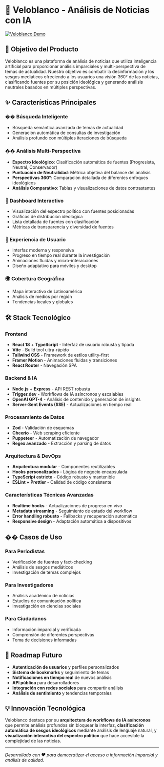 # 🚀 Veloblanco - Análisis de Noticias con IA

[![Veloblanco Demo](https://img.youtube.com/vi/wkGP2IotA-E/maxresdefault.jpg)](https://www.youtube.com/watch?v=wkGP2IotA-E)

## 🎯 **Objetivo del Producto**

Veloblanco es una plataforma de análisis de noticias que utiliza inteligencia artificial para proporcionar análisis imparciales y multi-perspectiva de temas de actualidad. Nuestro objetivo es combatir la desinformación y los sesgos mediáticos ofreciendo a los usuarios una visión 360° de las noticias, clasificando fuentes por su posición ideológica y generando análisis neutrales basados en múltiples perspectivas.

## ✨ **Características Principales**

### �� **Búsqueda Inteligente**
- Búsqueda semántica avanzada de temas de actualidad
- Generación automática de consultas de investigación
- Análisis profundo con múltiples iteraciones de búsqueda

### �� **Análisis Multi-Perspectiva**
- **Espectro Ideológico**: Clasificación automática de fuentes (Progresista, Neutral, Conservador)
- **Puntuación de Neutralidad**: Métrica objetiva del balance del análisis
- **Perspectivas 360°**: Comparación detallada de diferentes enfoques ideológicos
- **Análisis Comparativo**: Tablas y visualizaciones de datos contrastantes

### 🎨 **Dashboard Interactivo**
- Visualización del espectro político con fuentes posicionadas
- Gráficos de distribución ideológica
- Lista detallada de fuentes con clasificación
- Métricas de transparencia y diversidad de fuentes

### 📱 **Experiencia de Usuario**
- Interfaz moderna y responsiva
- Progreso en tiempo real durante la investigación
- Animaciones fluidas y micro-interacciones
- Diseño adaptativo para móviles y desktop

### 🌍 **Cobertura Geográfica**
- Mapa interactivo de Latinoamérica
- Análisis de medios por región
- Tendencias locales y globales

## 🛠️ **Stack Tecnológico**

### **Frontend**
- **React 18** + **TypeScript** - Interfaz de usuario robusta y tipada
- **Vite** - Build tool ultra-rápido
- **Tailwind CSS** - Framework de estilos utility-first
- **Framer Motion** - Animaciones fluidas y transiciones
- **React Router** - Navegación SPA

### **Backend & IA**
- **Node.js** + **Express** - API REST robusta
- **Trigger.dev** - Workflows de IA asíncronos y escalables
- **OpenAI GPT-4** - Análisis de contenido y generación de insights
- **Server-Sent Events (SSE)** - Actualizaciones en tiempo real

### **Procesamiento de Datos**
- **Zod** - Validación de esquemas
- **Cheerio** - Web scraping eficiente
- **Puppeteer** - Automatización de navegador
- **Regex avanzado** - Extracción y parsing de datos

### **Arquitectura & DevOps**
- **Arquitectura modular** - Componentes reutilizables
- **Hooks personalizados** - Lógica de negocio encapsulada
- **TypeScript estricto** - Código robusto y mantenible
- **ESLint + Prettier** - Calidad de código consistente

### **Características Técnicas Avanzadas**
- **Realtime hooks** - Actualizaciones de progreso en vivo
- **Metadata streaming** - Seguimiento de estado del workflow
- **Error handling robusto** - Fallbacks y recuperación automática
- **Responsive design** - Adaptación automática a dispositivos

## �� **Casos de Uso**

### **Para Periodistas**
- Verificación de fuentes y fact-checking
- Análisis de sesgos mediáticos
- Investigación de temas complejos

### **Para Investigadores**
- Análisis académico de noticias
- Estudios de comunicación política
- Investigación en ciencias sociales

### **Para Ciudadanos**
- Información imparcial y verificada
- Comprensión de diferentes perspectivas
- Toma de decisiones informadas

## 🔮 **Roadmap Futuro**

- **Autenticación de usuarios** y perfiles personalizados
- **Sistema de bookmarks** y seguimiento de temas
- **Notificaciones en tiempo real** de nuevos análisis
- **API pública** para desarrolladores
- **Integración con redes sociales** para compartir análisis
- **Análisis de sentimiento** y tendencias temporales

## 💡 **Innovación Tecnológica**

Veloblanco destaca por su **arquitectura de workflows de IA asíncronos** que permite análisis profundos sin bloquear la interfaz, **clasificación automática de sesgos ideológicos** mediante análisis de lenguaje natural, y **visualización interactiva del espectro político** que hace accesible la complejidad de las noticias.

---

*Desarrollado con ❤️ para democratizar el acceso a información imparcial y análisis de calidad.*
